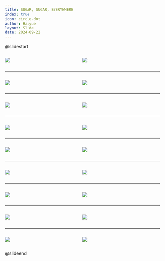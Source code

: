 ```yaml
---
title: SUGAR, SUGAR, EVERYWHERE
index: true
icon: circle-dot
author: Haiyue
layout: Slide
date: 2024-09-22
---
```

 
@slidestart

<div style="display:flex">
<div style="flex:1">

![](https://raw.githubusercontent.com/yclord/reading/refs/heads/master/english/Level-P/SUGAR,%20SUGAR,%20EVERYWHERE/001.webp)
</div>
<div style="flex:1">

![](https://raw.githubusercontent.com/yclord/reading/refs/heads/master/english/Level-P/SUGAR,%20SUGAR,%20EVERYWHERE/002.webp)
</div>
</div>

---

<div style="display:flex">
<div style="flex:1">

![](https://raw.githubusercontent.com/yclord/reading/refs/heads/master/english/Level-P/SUGAR,%20SUGAR,%20EVERYWHERE/003.webp)
</div>
<div style="flex:1">

![](https://raw.githubusercontent.com/yclord/reading/refs/heads/master/english/Level-P/SUGAR,%20SUGAR,%20EVERYWHERE/004.webp)
</div>
</div>

---

<div style="display:flex">
<div style="flex:1">

![](https://raw.githubusercontent.com/yclord/reading/refs/heads/master/english/Level-P/SUGAR,%20SUGAR,%20EVERYWHERE/005.webp)
</div>
<div style="flex:1">

![](https://raw.githubusercontent.com/yclord/reading/refs/heads/master/english/Level-P/SUGAR,%20SUGAR,%20EVERYWHERE/006.webp)
</div>
</div>

---

<div style="display:flex">
<div style="flex:1">

![](https://raw.githubusercontent.com/yclord/reading/refs/heads/master/english/Level-P/SUGAR,%20SUGAR,%20EVERYWHERE/007.webp)
</div>
<div style="flex:1">

![](https://raw.githubusercontent.com/yclord/reading/refs/heads/master/english/Level-P/SUGAR,%20SUGAR,%20EVERYWHERE/008.webp)
</div>
</div>

---

<div style="display:flex">
<div style="flex:1">

![](https://raw.githubusercontent.com/yclord/reading/refs/heads/master/english/Level-P/SUGAR,%20SUGAR,%20EVERYWHERE/009.webp)
</div>
<div style="flex:1">

![](https://raw.githubusercontent.com/yclord/reading/refs/heads/master/english/Level-P/SUGAR,%20SUGAR,%20EVERYWHERE/010.webp)
</div>
</div>

---

<div style="display:flex">
<div style="flex:1">

![](https://raw.githubusercontent.com/yclord/reading/refs/heads/master/english/Level-P/SUGAR,%20SUGAR,%20EVERYWHERE/011.webp)
</div>
<div style="flex:1">

![](https://raw.githubusercontent.com/yclord/reading/refs/heads/master/english/Level-P/SUGAR,%20SUGAR,%20EVERYWHERE/012.webp)
</div>
</div>

---

<div style="display:flex">
<div style="flex:1">

![](https://raw.githubusercontent.com/yclord/reading/refs/heads/master/english/Level-P/SUGAR,%20SUGAR,%20EVERYWHERE/013.webp)
</div>
<div style="flex:1">

![](https://raw.githubusercontent.com/yclord/reading/refs/heads/master/english/Level-P/SUGAR,%20SUGAR,%20EVERYWHERE/014.webp)
</div>
</div>

---

<div style="display:flex">
<div style="flex:1">

![](https://raw.githubusercontent.com/yclord/reading/refs/heads/master/english/Level-P/SUGAR,%20SUGAR,%20EVERYWHERE/015.webp)
</div>
<div style="flex:1">

![](https://raw.githubusercontent.com/yclord/reading/refs/heads/master/english/Level-P/SUGAR,%20SUGAR,%20EVERYWHERE/016.webp)
</div>
</div>

---

<div style="display:flex">
<div style="flex:1">

![](https://raw.githubusercontent.com/yclord/reading/refs/heads/master/english/Level-P/SUGAR,%20SUGAR,%20EVERYWHERE/017.webp)
</div>
<div style="flex:1">

![](https://raw.githubusercontent.com/yclord/reading/refs/heads/master/english/Level-P/SUGAR,%20SUGAR,%20EVERYWHERE/018.webp)
</div>
</div>

@slideend